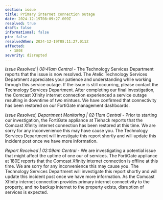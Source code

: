 ```yaml
---
section: issue
title: Primary internet connection outage
date: 2024-12-19T08:09:27.009Z
resolved: true
draft: false
informational: false
pin: false
resolvedWhen: 2024-12-19T08:11:27.011Z
affected:
  - 180E
severity: disrupted
---
```

*Issue Resolved | 08:41am Central* - The Technology Services Department reports that the issue is now resolved. The Atelic Technology Services Department appreciates your patience and understanding while working through this service outage. If the issue is still occurring, please contact the Technology Services Department. After completing our final investigation, the Comcast Xfinity internet connection experienced a service outage resulting in downtime of two mintues. We have confirmed that connectivity has been restored on our FortiGate management dashboards.

*Issue Resolved, Department Monitoring | 02:11am Central* - Prior to starting our investigation, the FortiGate appliance at Tiehack reports that the Comcast Xfinity internet connection has been restored at this time. We are sorry for any inconvenience this may have cause you. The Technology Services Department will investigate this report shortly and will update this incident post once we have more information.

*Report Received | 02:09am Central* - We are investigating a potential issue that might affect the uptime of one our of services. The FortiGate appliance at 180E reports that the Comcast Xfinity internet connection is offline at this time. We are sorry for any inconvenience this may cause you. The Technology Services Department will investigate this report shortly and will update this incident post once we have more information. As the Comcast Xfinity internet connection provides primary internet connectivity to the property, and no backup internet to the property exists, disruption of services is expected.